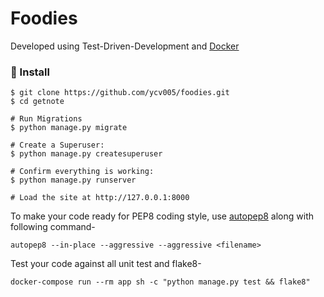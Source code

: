 # Foodies

Developed using Test-Driven-Development and [Docker](https://docs.docker.com/compose/django/)

### 📖 Install

```
$ git clone https://github.com/ycv005/foodies.git
$ cd getnote

# Run Migrations
$ python manage.py migrate

# Create a Superuser:
$ python manage.py createsuperuser

# Confirm everything is working:
$ python manage.py runserver

# Load the site at http://127.0.0.1:8000
```

To make your code ready for PEP8 coding style, use [autopep8](https://github.com/hhatto/autopep8) along with following command-

```
autopep8 --in-place --aggressive --aggressive <filename>
```

Test your code against all unit test and flake8-

```
docker-compose run --rm app sh -c "python manage.py test && flake8"
```